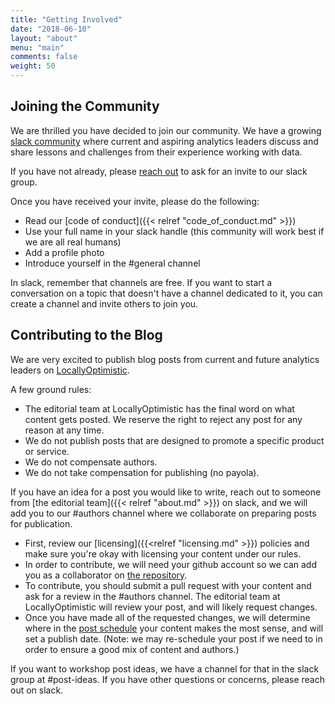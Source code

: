 ```yaml
---
title: "Getting Involved"
date: "2018-06-10"
layout: "about"
menu: "main"
comments: false
weight: 50
---
```


## Joining the Community

We are thrilled you have decided to join our community. We have a growing [slack community](https://locallyoptimistic.slack.com) where current and aspiring analytics leaders discuss and share lessons and challenges from their experience working with data.

If you have not already, please [reach out](mailto:contact@locallyoptimistic.com) to ask for an invite to our slack group. 

Once you have received your invite, please do the following:

* Read our [code of conduct]({{< relref "code_of_conduct.md" >}})
* Use your full name in your slack handle (this community will work best if we are all real humans)
* Add a profile photo
* Introduce yourself in the #general channel

In slack, remember that channels are free. If you want to start a conversation on a topic that doesn't have a channel dedicated to it, you can create a channel and invite others to join you.

## Contributing to the Blog

We are very excited to publish blog posts from current and future analytics leaders on [LocallyOptimistic](https://www.locallyoptimistic.com).

A few ground rules:

* The editorial team at LocallyOptimistic has the final word on what content gets posted. We reserve the right to reject any post for any reason at any time.
* We do not publish posts that are designed to promote a specific product or service.
* We do not compensate authors.
* We do not take compensation for publishing (no payola).

If you have an idea for a post you would like to write, reach out to someone from [the editorial team]({{< relref "about.md" >}}) on slack, and we will add you to our #authors channel where we collaborate on preparing posts for publication. 

* First, review our [licensing]({{<relref "licensing.md" >}}) policies and make sure you're okay with licensing your content under our rules.
* In order to contribute, we will need your github account so we can add you as a collaborator on [the repository](https://github.com/locallyoptimistic/LocallyOptimistic).
* To contribute, you should submit a pull request with your content and ask for a review in the #authors channel. The editorial team at LocallyOptimistic will review your post, and will likely request changes. 
* Once you have made all of the requested changes, we will determine where in the [post schedule](https://github.com/locallyoptimistic/LocallyOptimistic/wiki/Schedule) your content makes the most sense, and will set a publish date. (Note: we may re-schedule your post if we need to in order to ensure a good mix of content and authors.)

If you want to workshop post ideas, we have a channel for that in the slack group at #post-ideas. If you have other questions or concerns, please reach out on slack.
